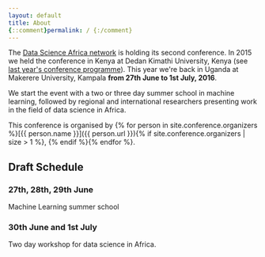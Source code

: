 ```yaml
---
layout: default
title: About
{::comment}permalink: / {:/comment}
---
```


The <a href="http://www.datascienceafrica.org/">Data Science Africa network</a> is holding its second conference. In 2015 we held the conference in Kenya at Dedan Kimathi University, Kenya (see <a href="https://sites.google.com/site/dekutdatascienceworkshop2015/">last year's conference programme</a>). This year we're back in Uganda at Makerere University, Kampala **from 27th June to 1st July, 2016**.

We start the event with a two or three day summer school in machine learning, followed by regional and international researchers presenting work in the field of data science in Africa.

This conference is organised by {% for person in site.conference.organizers %}[{{ person.name }}]({{ person.url }}){% if site.conference.organizers | size > 1 %}, {% endif %}{% endfor %}.


## Draft Schedule

### 27th, 28th, 29th June

Machine Learning summer school

### 30th June and 1st July

Two day workshop for data science in Africa.
